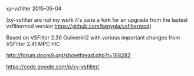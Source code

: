 xy-vsfilter  2015-05-04


(xy-vsfilter are not my work it's juste a fork for an upgrade from the lastest vsfiltermod version https://github.com/kenygia/vsfiltermod)

Based on VSFilter 2.39 Guliverkli2 with various important changes from VSFilter 2.41 MPC-HC

http://forum.doom9.org/showthread.php?t=168282

https://code.google.com/p/xy-vsfilter/
